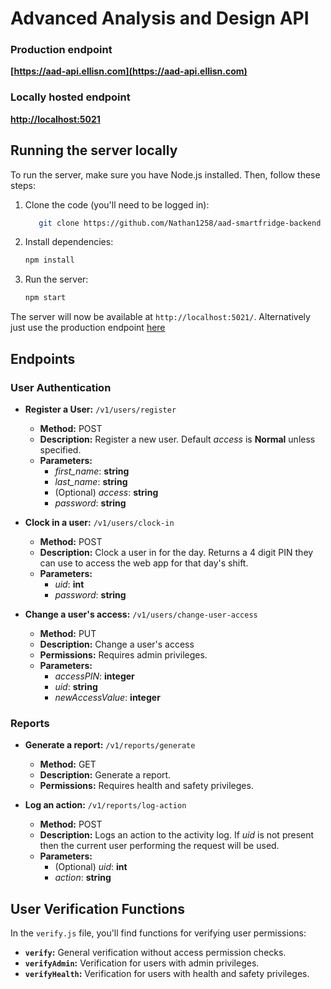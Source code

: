 # Advanced Analysis and Design API

### Production endpoint
**[https://aad-api.ellisn.com](https://aad-api.ellisn.com)**
### Locally hosted endpoint
**[http://localhost:5021](http://localhost:5021)**

## Running the server locally

To run the server, make sure you have Node.js installed. Then, follow these steps:

1. Clone the code (you'll need to be logged in):
    ```bash
       git clone https://github.com/Nathan1258/aad-smartfridge-backend
    ```

2. Install dependencies:
   ```bash
   npm install
   ```
3. Run the server:

    ```bash
   npm start
   ```
The server will now be available at `http://localhost:5021/`. Alternatively just use the production endpoint [here](https://aad-api.ellisn.com)

## Endpoints

### User Authentication

- **Register a User:** `/v1/users/register`
  - **Method:** POST
  - **Description:** Register a new user. Default *access* is **Normal** unless specified.
  - **Parameters:**
    - *first_name*: **string**
    - *last_name*: **string**
    - (Optional) *access*: **string**
    - *password*: **string**
    

- **Clock in a user:** `/v1/users/clock-in`
  - **Method:** POST
  - **Description:** Clock a user in for the day. Returns a 4 digit PIN they can use to access the web app for that day's shift.
  - **Parameters:**
    - *uid*: **int**
    - *password*: **string**

- **Change a user's access:** `/v1/users/change-user-access`
  - **Method:** PUT
  - **Description:** Change a user's access
  - **Permissions:** Requires admin privileges.
  - **Parameters:**
    - *accessPIN*: **integer**
    - *uid*: **string**
    - *newAccessValue*: **integer**

### Reports

- **Generate a report:** `/v1/reports/generate`
  - **Method:** GET
  - **Description:** Generate a report.
  - **Permissions:** Requires health and safety privileges.

- **Log an action:** `/v1/reports/log-action`
  - **Method:** POST
  - **Description:** Logs an action to the activity log. If *uid* is not present then the current user performing the request will be used.
  - **Parameters:**
    - (Optional) *uid*: **int**
    - *action*: **string**

## User Verification Functions

In the `verify.js` file, you'll find functions for verifying user permissions:

- **`verify`:** General verification without access permission checks.
- **`verifyAdmin`:** Verification for users with admin privileges.
- **`verifyHealth`:** Verification for users with health and safety privileges.
